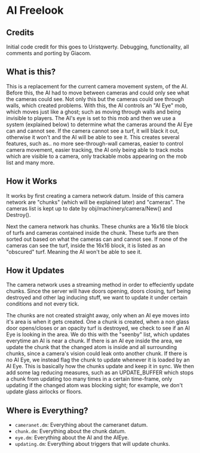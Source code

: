 # AI Freelook

## Credits

Initial code credit for this goes to Uristqwerty.
Debugging, functionality, all comments and porting by Giacom.

## What is this?

This is a replacement for the current camera movement system, of the AI. Before
this, the AI had to move between cameras and could only see what the cameras
could see. Not only this but the cameras could see through walls, which created
problems. With this, the AI controls an "AI Eye" mob, which moves just like a
ghost; such as moving through walls and being invisible to players. The AI's eye
is set to this mob and then we use a system (explained below) to determine what
the cameras around the AI Eye can and cannot see. If the camera cannot see a
turf, it will black it out, otherwise it won't and the AI will be able to see
it. This creates several features, such as.. no more see-through-wall cameras,
easier to control camera movement, easier tracking, the AI only being able to
track mobs which are visible to a camera, only trackable mobs appearing on the
mob list and many more.

## How it Works

It works by first creating a camera network datum. Inside of this camera network
are "chunks" (which will be explained later) and "cameras". The cameras list is
kept up to date by obj/machinery/camera/New() and Destroy().

Next the camera network has chunks. These chunks are a 16x16 tile block of turfs
and cameras contained inside the chunk. These turfs are then sorted out based on
what the cameras can and cannot see. If none of the cameras can see the turf,
inside the 16x16 block, it is listed as an "obscured" turf. Meaning the AI won't
be able to see it.

## How it Updates

The camera network uses a streaming method in order to effeciently update
chunks. Since the server will have doors opening, doors closing, turf being
destroyed and other lag inducing stuff, we want to update it under certain
conditions and not every tick.

The chunks are not created straight away, only when an AI eye moves into it's
area is when it gets created. One a chunk is created, when a non glass door
opens/closes or an opacity turf is destroyed, we check to see if an AI Eye is
looking in the area. We do this with the "seenby" list, which updates everytime
an AI is near a chunk. If there is an AI eye inside the area, we update the
chunk that the changed atom is inside and all surrounding chunks, since a
camera's vision could leak onto another chunk. If there is no AI Eye, we instead
flag the chunk to update whenever it is loaded by an AI Eye. This is basically
how the chunks update and keep it in sync. We then add some lag reducing
measures, such as an UPDATE_BUFFER which stops a chunk from updating too many
times in a certain time-frame, only updating if the changed atom was blocking
sight; for example, we don't update glass airlocks or floors.

## Where is Everything?

- `cameranet.dm`: Everything about the cameranet datum.
- `chunk.dm`: Everything about the chunk datum.
- `eye.dm`: Everything about the AI and the AIEye.
- `updating.dm`: Everything about triggers that will update chunks.
